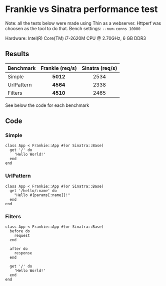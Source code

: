# Frankie vs Sinatra performance test

Note: all the tests below were made using Thin as a webserver. Httperf was
choosen as the tool to do that. Bench settings: `--num-conns 10000`

Hardware: Intel(R) Core(TM) i7-2620M CPU @ 2.70GHz, 6 GB DDR3

## Results

| Benchmark | Frankie (req/s) | Sinatra (req/s) |
|-----------|:---------------:|:---------------:|
| Simple    |__5012__         |2534             |
| UrlPattern|__4564__         |2338             |
| Filters   |__4510__         |2465             |

See below the code for each benchmark

## Code
### Simple

    class App < Frankie::App #(or Sinatra::Base)
      get '/' do
        'Hello World!'
      end
    end
    
### UrlPattern
    class App < Frankie::App #(or Sinatra::Base)
      get '/hello/:name' do
        "Hello #{params[:name]}!"
      end
    end

### Filters
    class App < Frankie::App #(or Sinatra::Base)
      before do
        request
      end
    
      after do
        response
      end
    
      get '/' do
        'Hello World!'
      end
    end



